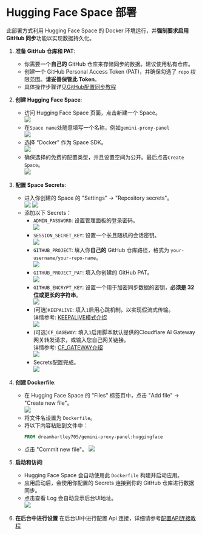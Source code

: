 # Hugging Face Space 部署

此部署方式利用 Hugging Face Space 的 Docker 环境运行，并**强制要求启用 GitHub 同步**功能以实现数据持久化。

1. **准备 GitHub 仓库和 PAT**:
   
   * 你需要一个**自己的** GitHub 仓库来存储同步的数据。建议使用私有仓库。
   * 创建一个 GitHub Personal Access Token (PAT)，并确保勾选了 `repo` 权限范围。**请妥善保管此 Token**。
   * 具体操作步骤详见[GitHub配置同步教程](../GitHub/GitHub同步.md)
2. **创建 Hugging Face Space**:
   
   * 访问 Hugging Face Space 页面，点击新建一个 Space。\
   ![](image/1.0.jpg)
   * 在`Space name`处随意填写一个名称，例如`gemini-proxy-panel`\
   ![](image/2.0.jpg)
   * 选择 "Docker" 作为 Space SDK。\
   ![](image/2.1.jpg)
   * 确保选择的免费的配置类型，并且设置空间为公开。最后点击`Create Space`。\
   ![](image/2.2.jpg)
3. **配置 Space Secrets**:
   
   * 进入你创建的 Space 的 "Settings" -> "Repository secrets"。\
   ![](image/3.0.jpg)
   ![](image/4.0.jpg)
   * 添加以下 Secrets：
     * `ADMIN_PASSWORD`: 设置管理面板的登录密码。\
     ![](image/4.4.jpg)
     * `SESSION_SECRET_KEY`: 设置一个长且随机的会话密钥。\
     ![](image/4.5.jpg)
     * `GITHUB_PROJECT`: 填入你**自己的** GitHub 仓库路径，格式为 `your-username/your-repo-name`。\
     ![](image/4.1.jpg)
     * `GITHUB_PROJECT_PAT`: 填入你创建的 GitHub PAT。\
     ![](image/4.2.jpg)
     * `GITHUB_ENCRYPT_KEY`: 设置一个用于加密同步数据的密钥，**必须是 32 位或更长的字符串**。\
     ![](image/4.3.jpg)
     * (可选)`KEEPALIVE`: 填入`1`启用心跳机制，以实现假流式传输。\
     详情参考: [KEEPALIVE模式介绍](../../Usage/KEEPALIVE.md)\
     ![](image/4.6.jpg)
     * (可选)`CF_GAGEWAY`: 填入`1`启用脚本默认提供的Cloudflare AI Gateway网关转发请求，或输入您自己网关链接。\
     详情参考: [CF_GATEWAY介绍](../../Usage/CF_GATEWAY.md)\
     ![](image/4.7.jpg)
     * Secrets配置完成。\
     ![](image/5.0.jpg)

4. **创建 Dockerfile**:
   
   * 在 Hugging Face Space 的 "Files" 标签页中，点击 "Add file" -> "Create new file"。\
   ![](image/6.0.jpg)
   * 将文件名设置为 `Dockerfile`。
   * 将以下内容粘贴到文件中：
     ```dockerfile
     FROM dreamhartley705/gemini-proxy-panel:huggingface
     ```
   * 点击 "Commit new file"。
   ![](image/6.1.jpg)
5. **启动和访问**:
   
   * Hugging Face Space 会自动使用此 `Dockerfile` 构建并启动应用。
   * 应用启动后，会使用你配置的 Secrets 连接到你的 GitHub 仓库进行数据同步。
   * 点击查看 Log 会自动显示后台UI地址。\
   ![](image/7.jpg)

6. **在后台中进行设置**
   在后台UI中进行配置 Api 连接，详细请参考[配置API连接教程](../../Usage/配置API连接.md)